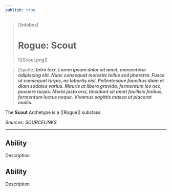 ```yaml
---
publish: true
---
```

> [!infobox]
> # Rogue: Scout
> ![[Scout.png]]

> [!quote]
> **_Intro text. Lorem ipsum dolor sit amet, consectetur adipiscing elit. Nunc consequat molestie tellus sed pharetra. Fusce ut consequat turpis, ac lobortis nisl. Pellentesque faucibus diam et diam sodales varius. Mauris at libero gravida, fermentum leo nec, posuere turpis. Morbi justo orci, tincidunt sit amet facilisis finibus, fermentum luctus neque. Vivamus sagittis massa ut placerat mollis._**

The **Scout** Archetype is a [[Rogue]] subclass.

*Sources: SOURCELINKS*
***
## Ability
Description
## Ability
Description